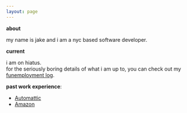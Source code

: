 ```yaml
---
layout: page
---
```


**about**

my name is jake and i am a nyc based software developer.

**current**

i am on hiatus. <br>
for the seriously boring details of what i am up to, you can check out my [funemployment log](/log). <br>

**past work experience**:

* [Automattic](https://automattic.com/)
* [Amazon](http://amazon.com) <br>
